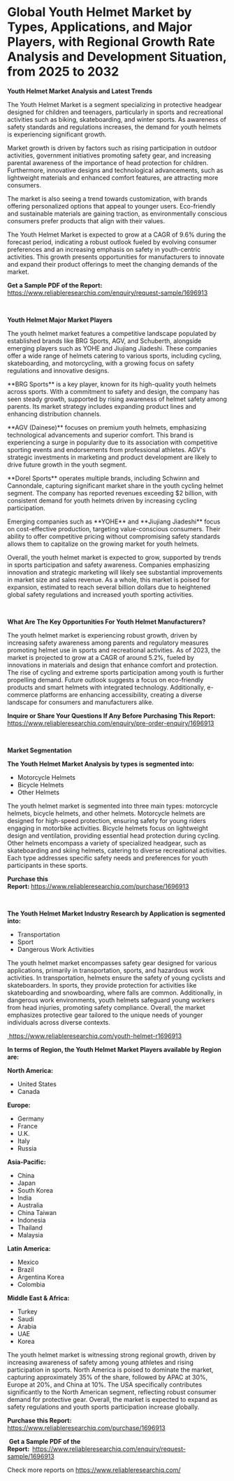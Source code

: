 <p><h1>Global Youth Helmet Market by Types, Applications, and Major Players, with Regional Growth Rate Analysis and Development Situation, from 2025 to 2032</h1></p><p><strong>Youth Helmet Market Analysis and Latest Trends</strong></p>
<p><p>The Youth Helmet Market is a segment specializing in protective headgear designed for children and teenagers, particularly in sports and recreational activities such as biking, skateboarding, and winter sports. As awareness of safety standards and regulations increases, the demand for youth helmets is experiencing significant growth. </p><p>Market growth is driven by factors such as rising participation in outdoor activities, government initiatives promoting safety gear, and increasing parental awareness of the importance of head protection for children. Furthermore, innovative designs and technological advancements, such as lightweight materials and enhanced comfort features, are attracting more consumers.</p><p>The market is also seeing a trend towards customization, with brands offering personalized options that appeal to younger users. Eco-friendly and sustainable materials are gaining traction, as environmentally conscious consumers prefer products that align with their values. </p><p>The Youth Helmet Market is expected to grow at a CAGR of 9.6% during the forecast period, indicating a robust outlook fueled by evolving consumer preferences and an increasing emphasis on safety in youth-centric activities. This growth presents opportunities for manufacturers to innovate and expand their product offerings to meet the changing demands of the market.</p></p>
<p><strong>Get a Sample PDF of the Report:&nbsp;</strong> <a href="https://www.reliableresearchiq.com/enquiry/request-sample/1696913?utm_campaign=973&utm_medium=2&utm_source=Github&utm_content=ia&utm_term=05022025&utm_id=youth-helmet">https://www.reliableresearchiq.com/enquiry/request-sample/1696913</a></p>
<p>&nbsp;</p>
<p><strong>Youth Helmet Major Market Players</strong></p>
<p><p>The youth helmet market features a competitive landscape populated by established brands like BRG Sports, AGV, and Schuberth, alongside emerging players such as YOHE and Jiujiang Jiadeshi. These companies offer a wide range of helmets catering to various sports, including cycling, skateboarding, and motorcycling, with a growing focus on safety regulations and innovative designs.</p><p>**BRG Sports** is a key player, known for its high-quality youth helmets across sports. With a commitment to safety and design, the company has seen steady growth, supported by rising awareness of helmet safety among parents. Its market strategy includes expanding product lines and enhancing distribution channels.</p><p>**AGV (Dainese)** focuses on premium youth helmets, emphasizing technological advancements and superior comfort. This brand is experiencing a surge in popularity due to its association with competitive sporting events and endorsements from professional athletes. AGV's strategic investments in marketing and product development are likely to drive future growth in the youth segment.</p><p>**Dorel Sports** operates multiple brands, including Schwinn and Cannondale, capturing significant market share in the youth cycling helmet segment. The company has reported revenues exceeding $2 billion, with consistent demand for youth helmets driven by increasing cycling participation. </p><p>Emerging companies such as **YOHE** and **Jiujiang Jiadeshi** focus on cost-effective production, targeting value-conscious consumers. Their ability to offer competitive pricing without compromising safety standards allows them to capitalize on the growing market for youth helmets.</p><p>Overall, the youth helmet market is expected to grow, supported by trends in sports participation and safety awareness. Companies emphasizing innovation and strategic marketing will likely see substantial improvements in market size and sales revenue. As a whole, this market is poised for expansion, estimated to reach several billion dollars due to heightened global safety regulations and increased youth sporting activities.</p></p>
<p>&nbsp;</p>
<p><strong>What Are The Key Opportunities For Youth Helmet Manufacturers?</strong></p>
<p><p>The youth helmet market is experiencing robust growth, driven by increasing safety awareness among parents and regulatory measures promoting helmet use in sports and recreational activities. As of 2023, the market is projected to grow at a CAGR of around 5.2%, fueled by innovations in materials and design that enhance comfort and protection. The rise of cycling and extreme sports participation among youth is further propelling demand. Future outlook suggests a focus on eco-friendly products and smart helmets with integrated technology. Additionally, e-commerce platforms are enhancing accessibility, creating a diverse landscape for consumers and manufacturers alike.</p></p>
<p><strong>Inquire or Share Your Questions If Any Before Purchasing This Report:</strong> <a href="https://www.reliableresearchiq.com/enquiry/pre-order-enquiry/1696913?utm_campaign=973&utm_medium=2&utm_source=Github&utm_content=ia&utm_term=05022025&utm_id=youth-helmet">https://www.reliableresearchiq.com/enquiry/pre-order-enquiry/1696913</a></p>
<p>&nbsp;</p>
<p><strong>Market Segmentation</strong></p>
<p><strong>The Youth Helmet Market Analysis by types is segmented into:</strong></p>
<p><ul><li>Motorcycle Helmets</li><li>Bicycle Helmets</li><li>Other Helmets</li></ul></p>
<p><p>The youth helmet market is segmented into three main types: motorcycle helmets, bicycle helmets, and other helmets. Motorcycle helmets are designed for high-speed protection, ensuring safety for young riders engaging in motorbike activities. Bicycle helmets focus on lightweight design and ventilation, providing essential head protection during cycling. Other helmets encompass a variety of specialized headgear, such as skateboarding and skiing helmets, catering to diverse recreational activities. Each type addresses specific safety needs and preferences for youth participants in these sports.</p></p>
<p><strong>Purchase this Report:&nbsp;</strong><a href="https://www.reliableresearchiq.com/purchase/1696913?utm_campaign=973&utm_medium=2&utm_source=Github&utm_content=ia&utm_term=05022025&utm_id=youth-helmet">https://www.reliableresearchiq.com/purchase/1696913</a></p>
<p>&nbsp;</p>
<p><strong>The Youth Helmet Market Industry Research by Application is segmented into:</strong></p>
<p><ul><li>Transportation</li><li>Sport</li><li>Dangerous Work Activities</li></ul></p>
<p><p>The youth helmet market encompasses safety gear designed for various applications, primarily in transportation, sports, and hazardous work activities. In transportation, helmets ensure the safety of young cyclists and skateboarders. In sports, they provide protection for activities like skateboarding and snowboarding, where falls are common. Additionally, in dangerous work environments, youth helmets safeguard young workers from head injuries, promoting safety compliance. Overall, the market emphasizes protective gear tailored to the unique needs of younger individuals across diverse contexts.</p></p>
<p><a href="https://www.reliableresearchiq.com/youth-helmet-r1696913?utm_campaign=973&utm_medium=2&utm_source=Github&utm_content=ia&utm_term=05022025&utm_id=youth-helmet">&nbsp;https://www.reliableresearchiq.com/youth-helmet-r1696913</a></p>
<p><strong>In terms of Region, the Youth Helmet Market Players available by Region are:</strong></p>
<p>
    <p> <strong> North America: </strong>
        <ul>
            <li>United States</li>
            <li>Canada</li>
        </ul>
        </p> 
    <p> <strong> Europe: </strong>
        <ul>
            <li>Germany</li>
            <li>France</li>
            <li>U.K.</li>
            <li>Italy</li>
            <li>Russia</li>
        </ul>
        </p> 
    <p> <strong> Asia-Pacific: </strong>
        <ul>
            <li>China</li>
            <li>Japan</li>
            <li>South Korea</li>
            <li>India</li>
            <li>Australia</li>
            <li>China Taiwan</li>
            <li>Indonesia</li>
            <li>Thailand</li>
            <li>Malaysia</li>
        </ul>
        </p> 
    <p> <strong> Latin America: </strong>
        <ul>
            <li>Mexico</li>
            <li>Brazil</li>
            <li>Argentina Korea</li>
            <li>Colombia</li>
        </ul>
        </p> 
    <p> <strong> Middle East & Africa: </strong>
        <ul>
            <li>Turkey</li>
            <li>Saudi</li>
            <li>Arabia</li>
            <li>UAE</li>
            <li>Korea</li>
        </ul>
    </p>
    </p>
<p><p>The youth helmet market is witnessing strong regional growth, driven by increasing awareness of safety among young athletes and rising participation in sports. North America is poised to dominate the market, capturing approximately 35% of the share, followed by APAC at 30%, Europe at 20%, and China at 10%. The USA specifically contributes significantly to the North American segment, reflecting robust consumer demand for protective gear. Overall, the market is expected to expand as safety regulations and youth sports participation increase globally.</p></p>
<p><strong>Purchase this Report: </strong><a href="https://www.reliableresearchiq.com/purchase/1696913?utm_campaign=973&utm_medium=2&utm_source=Github&utm_content=ia&utm_term=05022025&utm_id=youth-helmet">https://www.reliableresearchiq.com/purchase/1696913</a></p>
<p>&nbsp;<strong>Get a Sample PDF of the Report:&nbsp;&nbsp;</strong><a href="https://www.reliableresearchiq.com/enquiry/request-sample/1696913?utm_campaign=973&utm_medium=2&utm_source=Github&utm_content=ia&utm_term=05022025&utm_id=youth-helmet">https://www.reliableresearchiq.com/enquiry/request-sample/1696913</a></p>
<p><strong></strong></p>
<p>Check more reports on <a href="https://www.reliableresearchiq.com/?utm_campaign=973&utm_medium=2&utm_source=Github&utm_content=ia&utm_term=05022025&utm_id=youth-helmet">https://www.reliableresearchiq.com/</a></p>